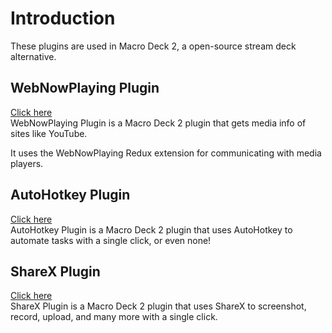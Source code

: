 # Introduction

These plugins are used in Macro Deck 2, a open-source stream deck alternative.

## WebNowPlaying Plugin

[Click here](webnowplaying-plugin.md)\
WebNowPlaying Plugin is a Macro Deck 2 plugin that gets media info of sites like YouTube.

It uses the WebNowPlaying Redux extension for communicating with media players.

## AutoHotkey Plugin

[Click here](autohotkey-plugin.md)\
AutoHotkey Plugin is a Macro Deck 2 plugin that uses AutoHotkey to automate tasks with a single click, or even none!

## ShareX Plugin

[Click here](sharex-plugin.md)\
ShareX Plugin is a Macro Deck 2 plugin that uses ShareX to screenshot, record, upload, and many more with a single click.
